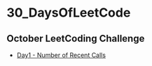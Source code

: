 # 30_DaysOfLeetCode

## October LeetCoding Challenge

- [Day1 - Number of Recent Calls](https://leetcode.com/explore/challenge/card/october-leetcoding-challenge/559/week-1-october-1st-october-7th/3480/)
